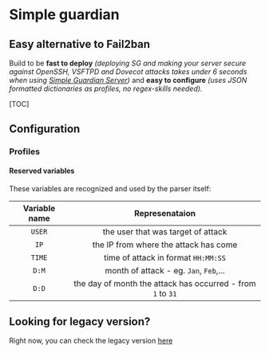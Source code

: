 # Simple guardian

## Easy alternative to Fail2ban

Build to be **fast to deploy** *(deploying SG and making your server secure against OpenSSH, VSFTPD and Dovecot attacks takes under 6 seconds when using [Simple Guardian Server](https://github.com/esoadamo/simple-guardian-server))* and **easy to configure** *(uses JSON formatted dictionaries as profiles, no regex-skills needed).*

[TOC]

## Configuration

### Profiles

#### Reserved variables

These variables are recognized and used by the parser itself:

| Variable name |                       Represenataion                        |
| :-----------: | :---------------------------------------------------------: |
|    `USER`     |             the user that was target of attack              |
|     `IP`      |            the IP from where the attack has come            |
|    `TIME`     |             time of attack in format `HH:MM:SS`             |
|     `D:M`     |           month of attack - eg. `Jan`, `Feb`,...            |
|     `D:D`     | the day of month the attack has occurred - from `1` to `31` |



## Looking for legacy version?

Right now, you can check the legacy version [here](https://github.com/esoadamo/simple-guardian-legacy/) 